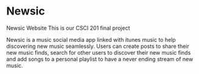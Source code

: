 # Newsic
Newsic Website
This is our CSCI 201 final project

Newsic is a music social media app linked with itunes music to help discovering new music seamlessly. Users can create posts to share their new music finds, search for other users to discover their new music finds and add songs to a personal playlist to have a never ending stream of new music. 
